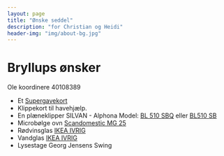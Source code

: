 ```yaml
---
layout: page
title: "Ønske seddel"
description: "for Christian og Heidi"
header-img: "img/about-bg.jpg"
---
```

# Bryllups ønsker

Ole koordinere 40108389

* Et [Supergavekort](https://www.gavekortet.dk/supergiftcard.aspx)
* Klippekort til havehjælp.
* En plæneklipper SILVAN - Alphona Model: [BL 510 SBQ](https://eshop.silvan.dk/vare/alpina-selvkoerende-motorplaeneklipper-6) eller [BL510 SB](https://eshop.silvan.dk/vare/alpina-selvkoerende-motorplaeneklipper-4)
* Microbølge ovn [Scandomestic MG 25](http://www.skousen.dk/hvidevarer/mikroboelgeovne/fritstaaende-mikroovne/scandomestic-mig-25/)
* Rødvinsglas [IKEA IVRIG](http://www.ikea.com/dk/da/catalog/products/70258317/)
* Vandglas [IKEA IVRIG](http://www.ikea.com/dk/da/catalog/products/50258323/)
* Lysestage Georg Jensens Swing

